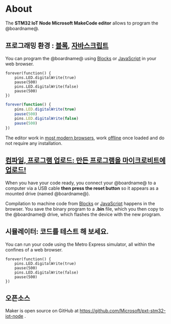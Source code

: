 # About

The **STM32 IoT Node Microsoft MakeCode editor** allows to program the @boardname@.

## 프로그래밍 환경 : [블록](/blocks), [자바스크립트](/javascript)

You can program the @boardname@ using [Blocks](/blocks) or [JavaScript](/javascript) in your web browser.

```blocks
forever(function() {
    pins.LED.digitalWrite(true)
    pause(500)
    pins.LED.digitalWrite(false)
    pause(500)    
})
```

```typescript
forever(function() {
    pins.LED.digitalWrite(true)
    pause(500)
    pins.LED.digitalWrite(false)
    pause(500)    
})
```

The editor work in [most modern browsers](/browsers), work [offline](/offline) once loaded and do not require any installation.

## [컴파일, 프로그램 업로드: 만든 프로그램을 마이크로비트에 업로드!](/device/usb)

When you have your code ready, you connect your @boardname@ to a computer via a USB cable **then press the reset button** so it appears as a mounted drive (named @boardname@).

Compilation to machine code from [Blocks](/blocks) or [JavaScript](/javascript) happens in the browser. You save the binary program to a **.bin** file, which you then copy to the @boardname@ drive, which flashes the device with the new program.

## 시뮬레이터: 코드를 테스트 해 보세요.

You can run your code using the Metro Express simulator, all within the confines of a web browser.

```sim
forever(function() {
    pins.LED.digitalWrite(true)
    pause(500)
    pins.LED.digitalWrite(false)
    pause(500)
})
```

## 오픈소스

Maker is open source on GitHub at https://github.com/Microsoft/pxt-stm32-iot-node .
